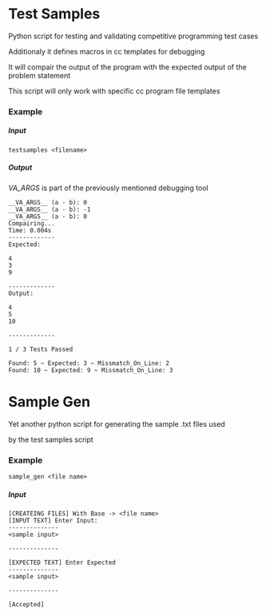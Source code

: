 # Test Samples

Python script for testing and validating competitive programming test cases

Additionaly it defines macros in cc templates for debugging 

It will compair the output of the program with the expected output of the problem statement

This script will only work with specific cc program file templates

### Example

##### Input

```shell
testsamples <filename>
```
##### Output

_VA_ARGS_ is part of the previously mentioned debugging tool

```shell
__VA_ARGS__ (a - b): 0
__VA_ARGS__ (a - b): -1
__VA_ARGS__ (a - b): 0
Compairing...
Time: 0.004s
-------------
Expected:

4
3
9

-------------
Output:

4
5
10

-------------

1 / 3 Tests Passed

Found: 5 ~ Expected: 3 ~ Missmatch_On_Line: 2
Found: 10 ~ Expected: 9 ~ Missmatch_On_Line: 3

```

# Sample Gen

Yet another python script for generating the sample .txt files used

by the test samples script

### Example

```shell
sample_gen <file name>
```

##### Input

```shell
[CREATEING FILES] With Base -> <file name>
[INPUT TEXT] Enter Input:
--------------
<sample input>

--------------

[EXPECTED TEXT] Enter Expected
--------------
<sample input>

--------------

[Accepted]

```